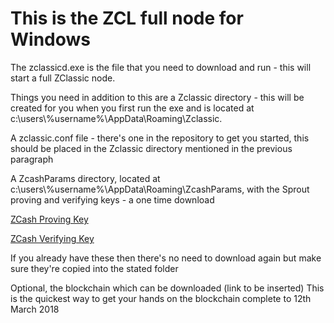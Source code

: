 # This is the ZCL full node for Windows

The zclassicd.exe is the file that you need to download and run - this will start a full ZClassic node.

Things you need in addition to this are a Zclassic directory - this will be created for you when you first run the exe and is located at c:\users\\%username%\AppData\Roaming\Zclassic.

A zclassic.conf file - there's one in the repository to get you started, this should be placed in the Zclassic directory mentioned in the previous paragraph

A ZcashParams directory, located at c:\users\\%username%\AppData\Roaming\ZcashParams, with the Sprout proving and verifying keys - a one time download 

[ZCash Proving Key](https://z.cash/downloads/sprout-proving.key)

[ZCash Verifying Key](https://z.cash/downloads/sprout-verifying.key)

If you already have these then there's no need to download again but make sure they're copied into the stated folder

Optional, the blockchain which can be downloaded (link to be inserted) This is the quickest way to get your hands on the blockchain complete to 12th March 2018
